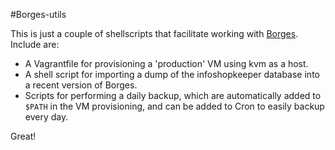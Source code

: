 #Borges-utils

This is just a couple of shellscripts that facilitate working with
[Borges](https://github.com/johm/borges). Include are:

- A Vagrantfile for provisioning a 'production' VM using kvm as a host.
- A shell script for importing a dump of the infoshopkeeper database into
  a recent version of Borges.
- Scripts for performing a daily backup, which are automatically added to
  `$PATH` in the VM provisioning, and can be added to Cron to easily
  backup every day.

Great!
